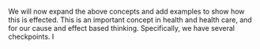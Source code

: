 We will now expand the above concepts and add examples to show how this is effected. This is an important concept in health and health care, and for our cause and effect based thinking. Specifically, we have several checkpoints. I